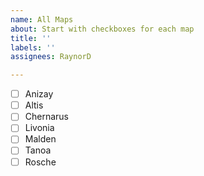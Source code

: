 ```yaml
---
name: All Maps
about: Start with checkboxes for each map
title: ''
labels: ''
assignees: RaynorD

---
```


- [ ] Anizay
- [ ] Altis
- [ ] Chernarus
- [ ] Livonia
- [ ] Malden
- [ ] Tanoa
- [ ] Rosche
